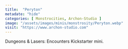 ```yaml
---
title:  "Peryton"
metadate: "hide"
categories: [ Monstrocities, Archon-Studio ]
image: "/assets/images/minis/monstrosity/Peryton.webp"
visit: "https://www.archon-studio.com"
---
```

Dungeons & Lasers: Encounters Kickstarter mini.